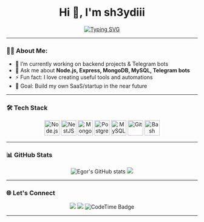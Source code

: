 <h1 align="center">Hi 👋, I'm sh3ydiii</h1>

<p align="center">
  <a href="https://git.io/typing-svg">
    <img src="https://readme-typing-svg.demolab.com?font=Fira+Code&pause=1000&color=F7F7F7&center=true&width=435&lines=Backend-Developer+from+Russia" alt="Typing SVG" />
  </a>
</p>

---

### 🧑‍💻 About Me:

- 🔭 I’m currently working on backend projects & Telegram bots  
- 💬 Ask me about **Node.js, Express, MongoDB, MySQL, Telegram bots**  
- ⚡ Fun fact: I love creating useful tools and automations  
- 🎯 Goal: Build my own SaaS/startup in the near future

---

### 🛠️ Tech Stack

<p align="center">
  <img src="https://cdn.jsdelivr.net/gh/devicons/devicon/icons/nodejs/nodejs-original.svg" width="40" height="40" alt="Node.js" />
  <img src="https://nestjs.com/img/logo-small.svg" width="40" height="40" alt="NestJS" />
  <img src="https://cdn.jsdelivr.net/gh/devicons/devicon/icons/mongodb/mongodb-original.svg" width="40" height="40" alt="MongoDB" />
  <img src="https://cdn.jsdelivr.net/gh/devicons/devicon/icons/postgresql/postgresql-original.svg" width="40" height="40" alt="PostgreSQL" />
  <img src="https://cdn.jsdelivr.net/gh/devicons/devicon/icons/mysql/mysql-original.svg" width="40" height="40" alt="MySQL" />
  <img src="https://cdn.jsdelivr.net/gh/devicons/devicon/icons/git/git-original.svg" width="40" height="40" alt="Git" />
  <img src="https://cdn.jsdelivr.net/gh/devicons/devicon/icons/bash/bash-original.svg" width="40" height="40" alt="Bash" />
</p>

---

### 📊 GitHub Stats

<p align="center">
  <img src="https://github-readme-stats.vercel.app/api?username=sh3ydiii&show_icons=true&theme=default&hide_title=true" alt="Egor's GitHub stats" />
   <img src="https://github-readme-stats.vercel.app/api/top-langs/?username=sh3ydiii&layout=compact&theme=default" />
</p>

---

### 🌐 Let's Connect

<p align="center">
  <a href="https://t.me/codinginmyheart" target="_blank"><img src="https://img.shields.io/badge/Telegram-2CA5E0?style=for-the-badge&logo=telegram&logoColor=white" /></a>
  <a href="mailto:sh3ydiii@gmail.com"><img src="https://img.shields.io/badge/Email-D14836?style=for-the-badge&logo=gmail&logoColor=white"/></a>
  <img href="https://codetime.dev" alt="CodeTime Badge" src="https://img.shields.io/endpoint?style=for-the-badge&color=222&url=https%3A%2F%2Fapi.codetime.dev%2Fshield%3Fid%3D32405%26project%3D%26in=2592000000">
</p>

---
